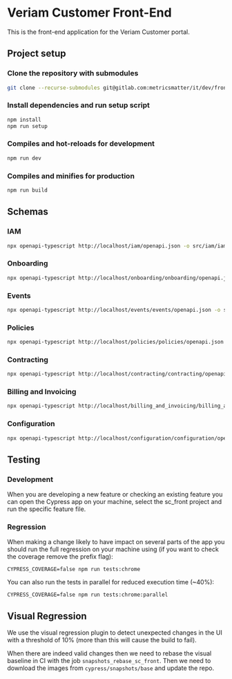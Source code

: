 # Veriam Customer Front-End
This is the front-end application for the Veriam Customer portal.

## Project setup

### Clone the repository with submodules

```bash
git clone --recurse-submodules git@gitlab.com:metricsmatter/it/dev/frontend/sc_front.git
```

### Install dependencies and run setup script

```bash
npm install
npm run setup
```

### Compiles and hot-reloads for development

```bash
npm run dev
```

### Compiles and minifies for production

```bash
npm run build
```

## Schemas

### IAM
```bash
npx openapi-typescript http://localhost/iam/openapi.json -o src/iam/iam.schemas.ts
```

### Onboarding
```bash
npx openapi-typescript http://localhost/onboarding/onboarding/openapi.json -o src/onboarding/onboarding.schemas.ts
```

### Events
```bash
npx openapi-typescript http://localhost/events/events/openapi.json -o src/events/events.schemas.ts
```

### Policies
```bash
npx openapi-typescript http://localhost/policies/policies/openapi.json -o src/policies/policies.schemas.ts
```

### Contracting
```bash
npx openapi-typescript http://localhost/contracting/contracting/openapi.json -o src/contracting/contracting.schemas.ts
```

### Billing and Invoicing
```bash
npx openapi-typescript http://localhost/billing_and_invoicing/billing_and_invoicing/openapi.json -o src/billing_and_invoicing/billing_and_invoicing.schemas.ts
```

### Configuration
```bash
npx openapi-typescript http://localhost/configuration/configuration/openapi.json -o src/configuration/configuration.schemas.ts
```

## Testing

### Development
When you are developing a new feature or checking an existing feature you can open the Cypress app on your machine, select the sc_front project and run the specific feature file.

### Regression
When making a change likely to have impact on several parts of the app you should run the full regression on your machine using (if you want to check the coverage remove the prefix flag):

```shell
CYPRESS_COVERAGE=false npm run tests:chrome
```

You can also run the tests in parallel for reduced execution time (~40%):

```shell
CYPRESS_COVERAGE=false npm run tests:chrome:parallel
```

## Visual Regression
We use the visual regression plugin to detect unexpected changes in the UI with a threshold of 10% (more than this will cause the build to fail).

When there are indeed valid changes then we need to rebase the visual baseline in CI with the job `snapshots_rebase_sc_front`.
Then we need to download the images from `cypress/snapshots/base` and update the repo.
